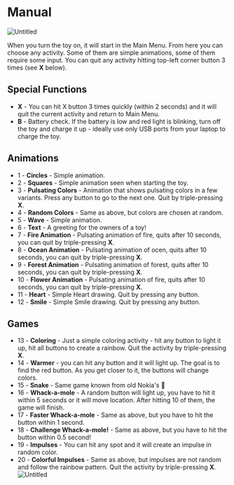 # Manual

![Untitled](https://user-images.githubusercontent.com/875316/115981417-67a49600-a548-11eb-879c-d1e32c782d9e.png)

When you turn the toy on, it will start in the Main Menu. From here you can choose any activity. Some of them are simple animations, some of them require some input. You can quit any activity hitting top-left corner button 3 times (see **X** below).

## Special Functions

- **X** - You can hit X button 3 times quickly (within 2 seconds) and it will quit the current activity and return to Main Menu.
- **B** - Battery check. If the battery is low and red light is blinking, turn off the toy and charge it up - ideally use only USB ports from your laptop to charge the toy.

## Animations

- 1 - **Circles** - Simple animation.
- 2 - **Squares** - Simple animation seen when starting the toy.
- 3 - **Pulsating Colors** - Animation that shows pulsating colors in a few variants. Press any button to go to the next one. Quit by triple-pressing **X**.
- 4 - **Random Colors** - Same as above, but colors are chosen at random.
- 5 - **Wave** - Simple animation.
- 6 - **Text** - A greeting for the owners of a toy!
- 7 - **Fire Animation** - Pulsating animation of fire, quits after 10 seconds, you can quit by triple-pressing **X**.
- 8 - **Ocean Animation** - Pulsating animation of ocen, quits after 10 seconds, you can quit by triple-pressing **X**.
- 9 - **Forest Animation** - Pulsating animation of forest, quits after 10 seconds, you can quit by triple-pressing **X**.
- 10 - **Flower Animation** - Pulsating animation of fire, quits after 10 seconds, you can quit by triple-pressing **X**.
- 11 - **Heart** - Simple Heart drawing. Quit by pressing any button.
- 12 - **Smile** - Simple Smile drawing. Quit by pressing any button.

## Games

- 13 - **Coloring** - Just a simple coloring activity - hit any button to light it up, hit all buttons to create a rainbow. Quit the activity by triple-pressing **X**.
- 14 - **Warmer** - you can hit any button and it will light up. The goal is to find the red button. As you get closer to it, the buttons will change colors.
- 15 - **Snake** - Same game known from old Nokia's 🙂
- 16 - **Whack-a-mole** - A random button will light up, you have to hit it within 5 seconds or it will move location. After hitting 10 of them, the game will finish.
- 17 - **Faster Whack-a-mole** - Same as above, but you have to hit the button within 1 second.
- 18 - **Challenge Whack-a-mole!** - Same as above, but you have to hit the button within 0.5 second!
- 19 - **Impulses** - You can hit any spot and it will create an impulse in random color.
- 20 - **Colorful Impulses** - Same as above, but impulses are not random and follow the rainbow pattern. Quit the activity by triple-pressing **X**.
![Untitled](https://user-images.githubusercontent.com/875316/115981353-ed741180-a547-11eb-9ed4-e0d7d157697b.png)
